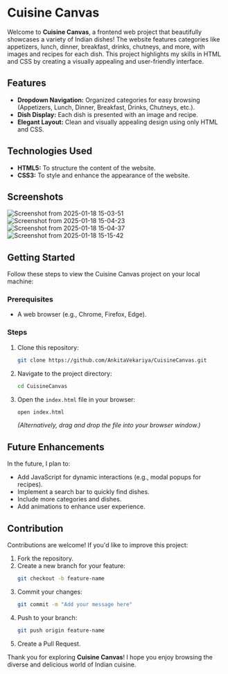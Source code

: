 # Cuisine Canvas

Welcome to **Cuisine Canvas**, a frontend web project that beautifully showcases a variety of Indian dishes! The website features categories like appetizers, lunch, dinner, breakfast, drinks, chutneys, and more, with images and recipes for each dish. This project highlights my skills in HTML and CSS by creating a visually appealing and user-friendly interface.

## Features

- **Dropdown Navigation:** Organized categories for easy browsing (Appetizers, Lunch, Dinner, Breakfast, Drinks, Chutneys, etc.).
- **Dish Display:** Each dish is presented with an image and recipe.
- **Elegant Layout:** Clean and visually appealing design using only HTML and CSS.

## Technologies Used

- **HTML5:** To structure the content of the website.
- **CSS3:** To style and enhance the appearance of the website.

## Screenshots

![Screenshot from 2025-01-18 15-03-51](https://github.com/user-attachments/assets/90ab6f90-6e28-4d4b-8e5e-439937ad8a8a)
![Screenshot from 2025-01-18 15-04-23](https://github.com/user-attachments/assets/42577e6a-1e8f-4474-946c-a9e08e2adfee)
![Screenshot from 2025-01-18 15-04-37](https://github.com/user-attachments/assets/8eaae9c4-f5a8-49bb-8c5f-e1d536d0fa22)
![Screenshot from 2025-01-18 15-15-42](https://github.com/user-attachments/assets/b1b3a46f-b5a0-4012-b942-e0331104d925)

## Getting Started

Follow these steps to view the Cuisine Canvas project on your local machine:

### Prerequisites

- A web browser (e.g., Chrome, Firefox, Edge).

### Steps

1. Clone this repository:
   ```bash
   git clone https://github.com/AnkitaVekariya/CuisineCanvas.git
   ```
2. Navigate to the project directory:
   ```bash
   cd CuisineCanvas
   ```
3. Open the `index.html` file in your browser:
   ```bash
   open index.html
   ```
   *(Alternatively, drag and drop the file into your browser window.)*

## Future Enhancements

In the future, I plan to:
- Add JavaScript for dynamic interactions (e.g., modal popups for recipes).
- Implement a search bar to quickly find dishes.
- Include more categories and dishes.
- Add animations to enhance user experience.

## Contribution

Contributions are welcome! If you'd like to improve this project:

1. Fork the repository.
2. Create a new branch for your feature:
   ```bash
   git checkout -b feature-name
   ```
3. Commit your changes:
   ```bash
   git commit -m "Add your message here"
   ```
4. Push to your branch:
   ```bash
   git push origin feature-name
   ```
5. Create a Pull Request.
   
Thank you for exploring **Cuisine Canvas**! I hope you enjoy browsing the diverse and delicious world of Indian cuisine.
